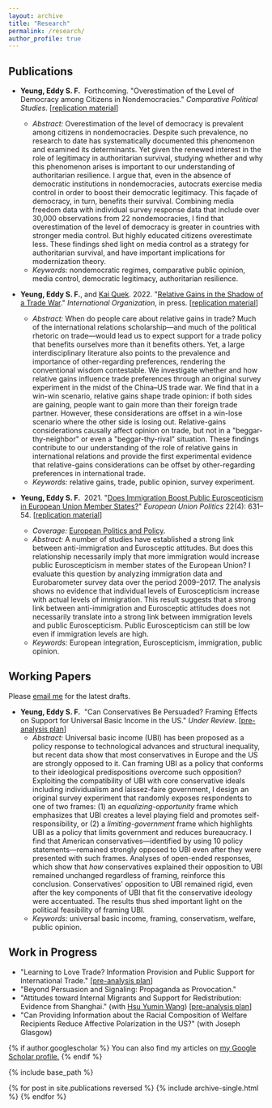 ```yaml
---
layout: archive
title: "Research"
permalink: /research/
author_profile: true
---
```


## Publications
  * **Yeung, Eddy S. F.**&nbsp; Forthcoming. "Overestimation of the Level of Democracy among Citizens in Nondemocracies." _Comparative Political Studies_. [[replication material](https://doi.org/10.7910/DVN/HUAADF)] 
      * _Abstract:_ Overestimation of the level of democracy is prevalent among citizens in nondemocracies. Despite such prevalence, no research to date has systematically documented this phenomenon and examined its determinants. Yet given the renewed interest in the role of legitimacy in authoritarian survival, studying whether and why this phenomenon arises is important to our understanding of authoritarian resilience. I argue that, even in the absence of democratic institutions in nondemocracies, autocrats exercise media control in order to boost their democratic legitimacy. This façade of democracy, in turn, benefits their survival. Combining media freedom data with individual survey response data that include over 30,000 observations from 22 nondemocracies, I find that overestimation of the level of democracy is greater in countries with stronger media control. But highly educated citizens overestimate less. These findings shed light on media control as a strategy for authoritarian survival, and have important implications for modernization theory.
      * _Keywords:_ nondemocratic regimes, comparative public opinion, media control, democratic legitimacy, authoritarian resilience.
      
  * **Yeung, Eddy S. F.**, and [Kai Quek](https://ppaweb.hku.hk/f/quek). 2022. "[Relative Gains in the Shadow of a Trade War](https://doi.org/10.1017/S0020818322000030)." _International Organization_, in press. [[replication material](https://doi.org/10.7910/DVN/DEPUUO)]
      * _Abstract:_ When do people care about relative gains in trade? Much of the international relations scholarship—and much of the political rhetoric on trade—would lead us to expect support for a trade policy that benefits ourselves more than it benefits others. Yet, a large interdisciplinary literature also points to the prevalence and importance of other-regarding preferences, rendering the conventional wisdom contestable. We investigate whether and how relative gains influence trade preferences through an original survey experiment in the midst of the China–US trade war. We find that in a win-win scenario, relative gains shape trade opinion: if both sides are gaining, people want to gain more than their foreign trade partner. However, these considerations are offset in a win-lose scenario where the other side is losing out. Relative-gains considerations causally affect opinion on trade, but not in a "beggar-thy-neighbor" or even a "beggar-thy-rival" situation. These findings contribute to our understanding of the role of relative gains in international relations and provide the first experimental evidence that relative-gains considerations can be offset by other-regarding preferences in international trade.
      * _Keywords:_ relative gains, trade, public opinion, survey experiment.
      
  * **Yeung, Eddy S. F.**&nbsp; 2021. "[Does Immigration Boost Public Euroscepticism in European Union Member States?](https://doi.org/10.1177/14651165211030428)" _European Union Politics_ 22(4): 631–54. [[replication material](https://github.com/Eddy-Yeung/euroscepticism-and-immigration)]
      * _Coverage:_ [European Politics and Policy](https://blogs.lse.ac.uk/europpblog/2021/08/02/there-is-no-evidence-that-immigration-boosts-euroscepticism-in-eu-member-states).
      * _Abstract:_ A number of studies have established a strong link between anti-immigration and Eurosceptic attitudes. But does this relationship necessarily imply that more immigration would increase public Euroscepticism in member states of the European Union? I evaluate this question by analyzing immigration data and Eurobarometer survey data over the period 2009–2017. The analysis shows no evidence that individual levels of Euroscepticism increase with actual levels of immigration. This result suggests that a strong link between anti-immigration and Eurosceptic attitudes does not necessarily translate into a strong link between immigration levels and public Euroscepticism. Public Euroscepticism can still be low even if immigration levels are high.
      * _Keywords:_ European integration, Euroscepticism, immigration, public opinion.

## Working Papers
Please [email me](mailto:shing.fung.yeung@emory.edu) for the latest drafts.
  * **Yeung, Eddy S. F.**&nbsp; "Can Conservatives Be Persuaded? Framing Effects on Support for Universal Basic Income in the US." _Under Review_. [[pre-analysis plan](https://osf.io/bcuqe)]
      * _Abstract:_ Universal basic income (UBI) has been proposed as a policy response to technological advances and structural inequality, but recent data show that most conservatives in Europe and the US are strongly opposed to it. Can framing UBI as a policy that conforms to their ideological predispositions overcome such opposition? Exploiting the compatibility of UBI with core conservative ideals including individualism and laissez-faire government, I design an original survey experiment that randomly exposes respondents to one of two frames: (1) an _equalizing-opportunity_ frame which emphasizes that UBI creates a level playing field and promotes self-responsibility, or (2) a _limiting-government_ frame which highlights UBI as a policy that limits government and reduces bureaucracy. I find that American conservatives—identified by using 10 policy statements—remained strongly opposed to UBI even after they were presented with such frames. Analyses of open-ended responses, which show that _how_ conservatives explained their opposition to UBI remained unchanged regardless of framing, reinforce this conclusion. Conservatives' opposition to UBI remained rigid, even after the key components of UBI that fit the conservative ideology were accentuated. The results thus shed important light on the political feasibility of framing UBI.
      * _Keywords:_ universal basic income, framing, conservatism, welfare, public opinion.
      
## Work in Progress
  * "Learning to Love Trade? Information Provision and Public Support for International Trade." [[pre-analysis plan](https://osf.io/pm8nd)]
  * "Beyond Persuasion and Signaling: Propaganda as Provocation."
  * "Attitudes toward Internal Migrants and Support for Redistribution: Evidence from Shanghai." (with [Hsu Yumin Wang](https://hsuyuminwang.com)) [[pre-analysis plan](https://osf.io/fg2d6)]
  * "Can Providing Information about the Racial Composition of Welfare Recipients Reduce Affective Polarization in the US?" (with Joseph Glasgow)

{% if author.googlescholar %}
  You can also find my articles on <u><a href="{{author.googlescholar}}">my Google Scholar profile</a>.</u>
{% endif %}

{% include base_path %}

{% for post in site.publications reversed %}
  {% include archive-single.html %}
{% endfor %}
